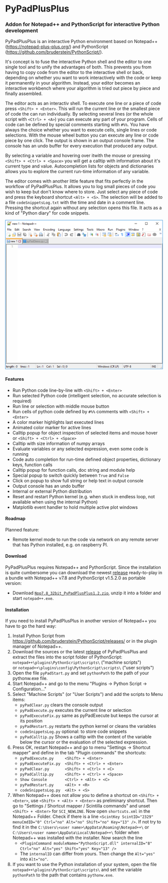 # PyPadPlusPlus
### Addon for Notepad++ and PythonScript for interactive Python development

PyPadPlusPlus is an interactive Python environment based on Notepad++ (https://notepad-plus-plus.org/) and PythonScript (https://github.com/bruderstein/PythonScript/).

It's concept is to fuse the interactive Python shell and the editor to one single tool and to unify the advantages of both. This prevents you from having to copy code from the editor to the interactive shell or back, depending on whether you want to work interactively with the code or keep it permanently in your algorithm. Instead, your editor becomes an interactive workbench where your algorithm is tried out piece by piece and finally assembled.

The editor acts as an interactiv shell. To execute one line or a piece of code press `<Shift> + <Enter>`. This will run the current line or the smallest piece of code the can run individually. By selecting several lines (or the whole script with `<Ctrl> + <A>`) you can execute any part of your program. Cells of code can be defined by special comments starting with `#%%`. You have always the choice whether you want to execute cells, single lines or code selections. With the mouse wheel button you can execute any line or code piece by one click. The output is shown in an output console frame. The console has an undo buffer for every execution that produced any output.

By selecting a variable and hovering over itwith the mouse or pressing `<Shift> + <Ctrl> + <Space>` you will get a calltip with information about it's current type and value. Autocompletion lists for objects and dictionaries allows you to explore the current run-time information of any variable.

The editor comes with another little feature that fits perfectly in the workflow of PyPadPlusPlus. It allows you to log small pieces of code you wish to keep but don't know where to store. Just select any piece of code and press the keyboard shortcut `<Alt> + <S>`. The selection will be added to a file `codeSnippetsLog.txt` with the time and date in a comment line. Pressing the shortcut again without any selection opens this file. It acts as a kind of "Python diary" for code snippets.

  <img src="https://raw.githubusercontent.com/bitagoras/PyPadPlusPlus/master/demo/pyPadDemo.gif">  

#### Features

* Run Python code line-by-line with `<Shift> + <Enter>`
* Run selected Python code (intelligent selection, no accurate selection is required)
* Run line or selection with middle mouse button
* Run cells of python code defined by `#%%` comments with `<Shift> + <Enter>`
* A color marker highlights last executed lines
* Animated color marker for active lines
* Calltip popup for object inspection of selected items and mouse hover or `<Shift> + <Ctrl> + <Space>`
* Calltip with size information of numpy arrays
* Evaluate variables or any selected expression, even some code is running
* Code auto completion for run-time defined object properties, dictionary keys, function calls
* Calltip popup for function calls, doc string and module help
* Special popup to switch quickly between `True` and `False`
* Click on popup to show full string or help text in output console
* Output console has an undo buffer
* Internal or external Python distribution
* Reset and restart Python kernel (e.g. when stuck in endless loop, not available when using the internal Python)
* Matplotlib event handler to hold multiple active plot windows

#### Roadmap
Planned feature:
* Remote kernel mode to run the code via network on any remote server that has Python installed, e.g. on raspberry PI.

#### Download

PyPadPlusPlus requires Notepad++ and PythonScript. Since the installation is quite cumbersome you can download the newest [release](https://github.com/bitagoras/PyPadPlusPlus/releases) ready-to-play in a bundle with Notepad++ v7.8 and PythonScript v1.5.2.0 as portable version:
* Download [`Npp7.8_32bit_PyPadPlusPlus1.2.zip`](https://github.com/bitagoras/PyPadPlusPlus/releases/download/1.2.0/Npp7.8_32bit_PyPadPlusPlus1.2.zip), unzip it into a folder and start `notepad++.exe`.

#### Installation

If you need to install PyPadPlusPlus in another version of Notepad++ you have to go the hard way:

1. Install Python Script from https://github.com/bruderstein/PythonScript/releases/ or in the plugin manager of Notepad++.
2. Download the sources or the latest [release](https://github.com/bitagoras/PyPadPlusPlus/releases) of PyPadPlusPlus and extract the files into the script folder of PythonScript:
  <br>`notepad++\plugins\PythonScript\scripts\` ("machine scripts")
  <br>or `notepad++\plugins\config\PythonScript\scripts\` ("user scripts")
3. Open the file `pyPadStart.py` and set `pythonPath` to the path of your pythonw.exe file.
4. Start Notepad++ and go to the menu "Plugins → Python Script → Configuration..."
5. Select "Machine Scripts" (or "User Scripts") and add the scripts to Menu items:
    * `pyPadClear.py` clears the console output
    * `pyPadExecute.py` executes the current line or selection
    * `pyPadExecuteFix.py` same as pyPadExecute but keeps the cursor at its position
    * `pyPadRestart.py`  restarts the python kernel or cleans the variables
    * `codeSnippetsLog.py`  optional: to store code snippets
    * `pyPadCalltip.py`     Shows a calltip with the content of the variable below the cursor or the evaluation of the selected expression.
6. Press OK, restart Notepad++ and go to menu "Settings → Shortcut mapper" and define in the tab "Plugin commands" the shortcuts:
    * `pyPadExecute.py     <Shift> + <Enter>`
    * `pyPadExecuteFix.py  <Shift> + <Ctrl> + <Enter>`
    * `pyPadClear.py       <Shift> + <Ctrl> + <C>`
    * `pyPadCalltip.py     <Shift> + <Ctrl> + <Space>`
    * `Show Console        <Ctrl> + <Alt> + <C>`
    * `pyPadRestart.py     <Alt> + <R>`
    * `codeSnippetsLog.py  <Alt> + <S>`
7. When Notepad++ does not allow you to define a shortcut on `<Shift> + <Enter>`, use `<Shift> + <Alt> + <Enter>` as preliminary shortcut. Then go to "Settings / Shortcut mapper / Scintilla commands" and unset `<Shift> + <Enter>` for `SCI_NEWLINE`. Now open `shortcuts.xml` in the Notepad++ Folder. Check if there is a line `<ScintKey ScintID="2329" menuCmdID="0" Ctrl="no" Alt="no" Shift="no" Key="13" />`. If not try to find it in the `C:\Users\<user name>\AppData\Roaming\Notepad++\` or  `C:\Users\<user name>\AppData\Local\Notepad++\` folder when Notepad++ was installed with the installer. Now search the line
    * `<PluginCommand moduleName="PythonScript.dll" internalID="8" Ctrl="no" Alt="yes" Shift="yes" Key="13" />`
    * The `internalID` can differ from yours. Then change the `Alt="yes"` into `Alt="no"`. 
8. If you want to use the Python installation of your system, open the file 
  `notepad++\plugins\PythonScript\scripts\` and set the variable `pythonPath` to the path that contains `pythonw.exe`.

